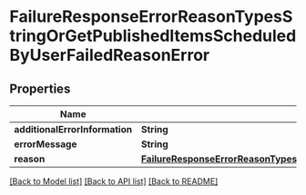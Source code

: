 # FailureResponseErrorReasonTypesStringOrGetPublishedItemsScheduledByUserFailedReasonError

## Properties
Name | Type | Description | Notes
------------ | ------------- | ------------- | -------------
**additionalErrorInformation** | **String** |  | [optional] 
**errorMessage** | **String** |  | [optional] 
**reason** | [**FailureResponseErrorReasonTypesStringOrGetPublishedItemsScheduledByUserFailedReasonErrorReason**](FailureResponseErrorReasonTypesStringOrGetPublishedItemsScheduledByUserFailedReasonErrorReason.md) |  | 

[[Back to Model list]](../README.md#documentation-for-models) [[Back to API list]](../README.md#documentation-for-api-endpoints) [[Back to README]](../README.md)


